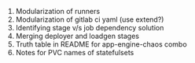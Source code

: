 1. Modularization of runners
2. Modularization of gitlab ci yaml (use extend?)
3. Identifying stage v/s job dependency solution 
4. Merging deployer and loadgen stages
5. Truth table in README for app-engine-chaos combo
6. Notes for PVC names of statefulsets 
